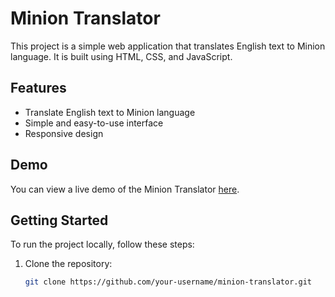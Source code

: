# Minion Translator

This project is a simple web application that translates English text to Minion language. It is built using HTML, CSS, and JavaScript.

## Features

- Translate English text to Minion language
- Simple and easy-to-use interface
- Responsive design

## Demo

You can view a live demo of the Minion Translator [here](#).

## Getting Started

To run the project locally, follow these steps:

1. Clone the repository:

   ```bash
   git clone https://github.com/your-username/minion-translator.git
   ```

